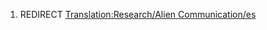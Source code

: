 1.  REDIRECT [Translation:Research/Alien
    Communication/es](Translation:Research/Alien_Communication/es "wikilink")